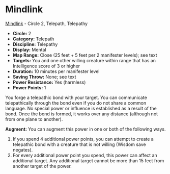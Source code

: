 # Mindlink

[Mindlink](/Psionics/M/Mindlink.md) - Circle 2, Telepath, Telepathy

- **Circle:** 2
- **Category:** Telepath
- **Discipline:** Telepathy
- **Display:** Mental
- **Map Range:** Close (25 feet + 5 feet per 2 manifester levels); see text
- **Targets:** You and one other willing creature within range that has an Intelligence score of 3 or higher
- **Duration:** 10 minutes per manifester level
- **Saving Throw:** None; see text
- **Power Resistance:** Yes (harmless)
- **Power Points:** 1

You forge a telepathic bond with your target. You can communicate telepathically through the bond even if you do not share a common language. No special power or influence is established as a result of the bond. Once the bond is formed, it works over any distance (although not from one plane to another).

**Augment:** You can augment this power in one or both of the following ways.

1. If you spend 4 additional power points, you can attempt to create a telepathic bond with a creature that is not willing (Wisdom save negates).
2. For every additional power point you spend, this power can affect an additional target. Any additional target cannot be more than 15 feet from another target of the power.
